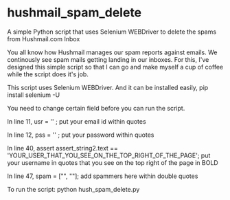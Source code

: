 # hushmail_spam_delete
A simple Python script that uses Selenium WEBDriver to delete the spams from Hushmail.com Inbox

You all know how Hushmail manages our spam reports against emails. We continously see spam mails getting landing in our inboxes. For this, I've designed this simple script so that I can go and make myself a cup of coffee while the script does it's job.

This script uses Selenium WEBDriver. And it can be installed easily, pip install selenium -U

You need to change certain field before you can run the script.

In line 11, usr = '' ; put your email id within quotes

In line 12, pss = '' ; put your password within quotes

In line 40, assert assert_string2.text == 'YOUR_USER_THAT_YOU_SEE_ON_THE_TOP_RIGHT_OF_THE_PAGE'; put your username in quotes that you see on the top right of the page in BOLD

In line 47, spam = ["", ""]; add spammers here within double quotes

To run the script: python hush_spam_delete.py
